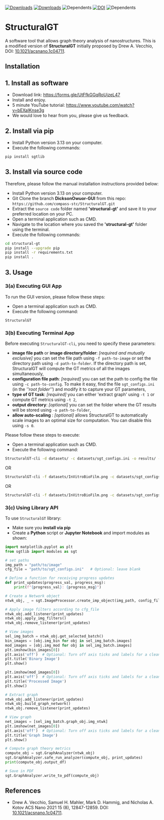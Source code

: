 [![Downloads](https://pepy.tech/badge/sgtlib)](https://pepy.tech/project/sgtlib) [![Downloads](https://pepy.tech/badge/sgtlib/week)](https://pepy.tech/project/sgtlib)
![Dependents](https://badgen.net/github/dependents-repo/owuordickson/structural-gt/?icon=github)
[![DOI](https://zenodo.org/badge/739102771.svg)](https://doi.org/10.5281/zenodo.16542144)
![Dependents](https://badgen.net/github/license/owuordickson/structural-gt/?icon=github)

# StructuralGT

A software tool that allows graph theory analysis of nanostructures. This is a modified version of **StructuralGT** initially proposed by Drew A. Vecchio, DOI: [10.1021/acsnano.1c04711](https://pubs.acs.org/doi/10.1021/acsnano.1c04711?ref=pdf).

## Installation

## 1. Install as software

* Download link: https://forms.gle/UtFfkGGqRoUjzeL47
* Install and enjoy. 
* 5 minute YouTube tutorial: https://www.youtube.com/watch?v=bEXaIKnse3g
* We would love to hear from you, please give us feedback.

## 2. Install via pip
* Install Python version 3.13 on your computer.
* Execute the following commands:

```bash
pip install sgtlib
```


## 3. Install via source code

Therefore, please follow the manual installation instructions provided below:

* Install Python version 3.13 on your computer.
* Git Clone the branch **DicksonOwuor-GUI** from this repo: ```https://github.com/compass-stc/StructuralGT.git```
* Extract the ```source code``` folder named **'structural-gt'** and save it to your preferred location on your PC.
* Open a terminal application such as CMD. 
* Navigate to the location where you saved the **'structural-gt'** folder using the terminal. 
* Execute the following commands:

```bash
cd structural-gt
pip install --upgrade pip
pip install -r requirements.txt
pip install .
```

## 3. Usage

### 3(a) Executing GUI App

To run the GUI version, please follow these steps:

* Open a terminal application such as CMD.
* Execute the following command:

```bash
StructuralGT
```

### 3(b) Executing Terminal App

Before executing ```StructuralGT-cli```, you need to specify these parameters:

* **image file path** or **image directory/folder**: *[required and mutually exclusive]* you can set the file path using ```-f path-to-image``` or set the directory path using ```-d path-to-folder```. If the directory path is set, StructuralGT will compute the GT metrics of all the images simultaneously,
* **configuration file path**: *[required]* you can set the path to config the file using ```-c path-to-config```. To make it easy, find the file ```sgt_configs.ini``` (in the *''root folder''*) and modify it to capture your GT parameters,
* **type of GT task**: *[required]* you can either 'extract graph' using ```-t 1``` or compute GT metrics using ```-t 2```,
* **output directory**: *[optional]* you can set the folder where the GT results will be stored using ```-o path-to-folder```,
* **allow auto-scaling** : *[optional]* allows StructuralGT to automatically scale images to an optimal size for computation. You can disable this using ```-s 0```.

Please follow these steps to execute:

* Open a terminal application such as CMD.
* Execute the following command:

```bash
StructuralGT-cli -d datasets/ -c datasets/sgt_configs.ini -o results/ -t 2
```

OR 

```bash
StructuralGT-cli -f datasets/InVitroBioFilm.png -c datasets/sgt_configs.ini -t 2
```

OR

```bash
StructuralGT-cli -f datasets/InVitroBioFilm.png -c datasets/sgt_configs.ini -t 1
```

### 3(c) Using Library API
To use ```StructuralGT``` library:
* Make sure you **install via pip**
* Create a **Python** script or **Jupyter Notebook** and import modules as shown:

```python
import matplotlib.pyplot as plt
from sgtlib import modules as sgt

# set paths
img_path = "path/to/image"
cfg_file = "path/to/sgt_configs.ini"   # Optional: leave blank

# Define a function for receiving progress updates
def print_updates(progress_val, progress_msg):
    print(f"{progress_val}: {progress_msg}")

# Create a Network object
ntwk_obj, _ = sgt.ImageProcessor.create_imp_object(img_path, config_file=cfg_file)

# Apply image filters according to cfg_file
ntwk_obj.add_listener(print_updates)
ntwk_obj.apply_img_filters()
ntwk_obj.remove_listener(print_updates)

# View images
sel_img_batch = ntwk_obj.get_selected_batch()
bin_images = [obj.img_bin for obj in sel_img_batch.images]
mod_images = [obj.img_mod for obj in sel_img_batch.images]
plt.imshow(bin_images[0])
plt.axis('off')  # Optional: Turn off axis ticks and labels for a cleaner image display
plt.title('Binary Image')
plt.show()

plt.imshow(mod_images[0])
plt.axis('off')  # Optional: Turn off axis ticks and labels for a cleaner image display
plt.title('Processed Image')
plt.show()

# Extract graph
ntwk_obj.add_listener(print_updates)
ntwk_obj.build_graph_network()
ntwk_obj.remove_listener(print_updates)

# View graph
net_images = [sel_img_batch.graph_obj.img_ntwk]
plt.imshow(net_images[0])
plt.axis('off')  # Optional: Turn off axis ticks and labels for a cleaner image display
plt.title('Graph Image')
plt.show()

# Compute graph theory metrics
compute_obj = sgt.GraphAnalyzer(ntwk_obj)
sgt.GraphAnalyzer.safe_run_analyzer(compute_obj, print_updates)
print(compute_obj.output_df)

# Save in PDF
sgt.GraphAnalyzer.write_to_pdf(compute_obj)
```


## References
* Drew A. Vecchio, Samuel H. Mahler, Mark D. Hammig, and Nicholas A. Kotov
ACS Nano 2021 15 (8), 12847-12859. DOI: [10.1021/acsnano.1c04711](https://pubs.acs.org/doi/10.1021/acsnano.1c04711?ref=pdf).
